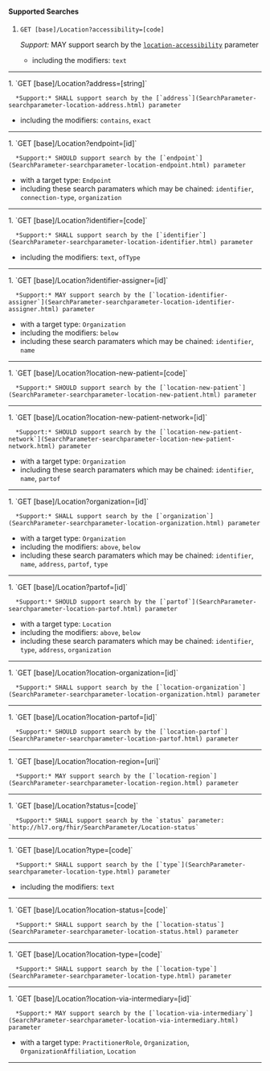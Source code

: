 #### Supported Searches

1. `GET [base]/Location?accessibility=[code]`

      *Support:* MAY support search by the [`location-accessibility`](SearchParameter-searchparameter-location-accessibility.html) parameter  
   - including the modifiers:  `text`   
<hr />
1. `GET [base]/Location?address=[string]`

      *Support:* SHALL support search by the [`address`](SearchParameter-searchparameter-location-address.html) parameter  
   - including the modifiers:  `contains`, `exact`   
<hr />
1. `GET [base]/Location?endpoint=[id]`

      *Support:* SHOULD support search by the [`endpoint`](SearchParameter-searchparameter-location-endpoint.html) parameter
   - with a target type:  `Endpoint`   
   - including these search paramaters which may be chained:  `identifier`, `connection-type`, `organization`
<hr />
1. `GET [base]/Location?identifier=[code]`

      *Support:* SHALL support search by the [`identifier`](SearchParameter-searchparameter-location-identifier.html) parameter  
   - including the modifiers:  `text`, `ofType`   
<hr />
1. `GET [base]/Location?identifier-assigner=[id]`

      *Support:* MAY support search by the [`location-identifier-assigner`](SearchParameter-searchparameter-location-identifier-assigner.html) parameter
   - with a target type:  `Organization`
   - including the modifiers:  `below`  
   - including these search paramaters which may be chained:  `identifier`, `name`
<hr />
1. `GET [base]/Location?location-new-patient=[code]`

      *Support:* SHOULD support search by the [`location-new-patient`](SearchParameter-searchparameter-location-new-patient.html) parameter     
<hr />
1. `GET [base]/Location?location-new-patient-network=[id]`

      *Support:* SHOULD support search by the [`location-new-patient-network`](SearchParameter-searchparameter-location-new-patient-network.html) parameter
   - with a target type:  `Organization`   
   - including these search paramaters which may be chained:  `identifier`, `name`, `partof`
<hr />
1. `GET [base]/Location?organization=[id]`

      *Support:* SHALL support search by the [`organization`](SearchParameter-searchparameter-location-organization.html) parameter
   - with a target type:  `Organization`
   - including the modifiers:  `above`, `below`  
   - including these search paramaters which may be chained:  `identifier`, `name`, `address`, `partof`, `type`
<hr />
1. `GET [base]/Location?partof=[id]`

      *Support:* SHOULD support search by the [`partof`](SearchParameter-searchparameter-location-partof.html) parameter
   - with a target type:  `Location`
   - including the modifiers:  `above`, `below`  
   - including these search paramaters which may be chained:  `identifier`, `type`, `address`, `organization`
<hr />
1. `GET [base]/Location?location-organization=[id]`

      *Support:* SHALL support search by the [`location-organization`](SearchParameter-searchparameter-location-organization.html) parameter
<hr />
1. `GET [base]/Location?location-partof=[id]`

      *Support:* SHOULD support search by the [`location-partof`](SearchParameter-searchparameter-location-partof.html) parameter
<hr />
1. `GET [base]/Location?location-region=[uri]`

      *Support:* MAY support search by the [`location-region`](SearchParameter-searchparameter-location-region.html) parameter   
<hr />
1. `GET [base]/Location?status=[code]`

      *Support:* SHALL support search by the `status` parameter: `http://hl7.org/fhir/SearchParameter/Location-status`
<hr />
1. `GET [base]/Location?type=[code]`

      *Support:* SHALL support search by the [`type`](SearchParameter-searchparameter-location-type.html) parameter  
   - including the modifiers:  `text`   
<hr />
1. `GET [base]/Location?location-status=[code]`

      *Support:* SHALL support search by the [`location-status`](SearchParameter-searchparameter-location-status.html) parameter
<hr />
1. `GET [base]/Location?location-type=[code]`

      *Support:* SHALL support search by the [`location-type`](SearchParameter-searchparameter-location-type.html) parameter
<hr />
1. `GET [base]/Location?location-via-intermediary=[id]`

      *Support:* MAY support search by the [`location-via-intermediary`](SearchParameter-searchparameter-location-via-intermediary.html) parameter
   - with a target type:  `PractitionerRole`, `Organization`, `OrganizationAffiliation`, `Location`    
<hr />
